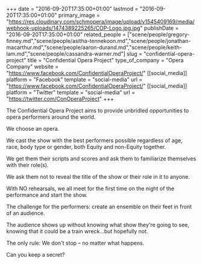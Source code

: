 +++
date = "2016-09-20T17:35:00+01:00"
lastmod = "2016-09-20T17:35:00+01:00"
primary_image = "https://res.cloudinary.com/schmopera/image/upload/v1545409169/media/webhook-uploads/1474389225265/COP-Logo.jpg.jpg"
publishDate = "2016-09-20T17:35:00+01:00"
related_people = ["scene/people/gregory-finney.md","scene/people/asitha-tennekoon.md","scene/people/jonathan-macarthur.md","scene/people/aaron-durand.md","scene/people/keith-lam.md","scene/people/cassandra-warner.md"]
slug = "confidential-opera-project"
title = "Confidential Opera Project"
type_of_company = "Opera Company"
website = "https://www.facebook.com/ConfidentialOperaProject/"
[[social_media]]
platform = "Facebook"
template = "social-media"
url = "https://www.facebook.com/ConfidentialOperaProject/"
[[social_media]]
platform = "Twitter"
template = "social-media"
url = "https://twitter.com/ConOperaProject"
+++

The Confidential Opera Project aims to provide unbridled opportunities to opera performers around the world.

We choose an opera.

We cast the show with the best performers possible regardless of age, race, body type or gender, both Equity and non-Equity together.

We get them their scripts and scores and ask them to familiarize themselves with their role(s).

We ask them not to reveal the title of the show or their role in it to anyone.

With NO rehearsals, we all meet for the first time on the night of the performance and start the show.

The challenge for the performers: create an ensemble on their feet in front of an audience.

The audience shows up without knowing what show they're going to see, knowing that it could be a train wreck…but hopefully not.

The only rule: We don't stop – no matter what happens.

Can you keep a secret?
